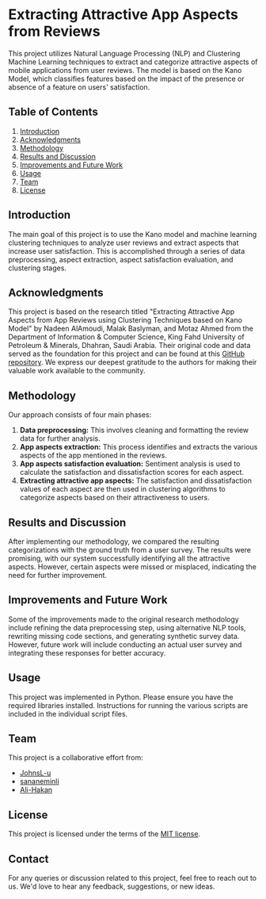 # Extracting Attractive App Aspects from Reviews

This project utilizes Natural Language Processing (NLP) and Clustering Machine Learning techniques to extract and categorize attractive aspects of mobile applications from user reviews. The model is based on the Kano Model, which classifies features based on the impact of the presence or absence of a feature on users' satisfaction.

## Table of Contents

1. [Introduction](#introduction)
2. [Acknowledgments](#acknowledgments)
3. [Methodology](#methodology)
4. [Results and Discussion](#results)
5. [Improvements and Future Work](#improvements)
6. [Usage](#usage)
7. [Team](#team)
8. [License](#license)

## <a name="introduction"></a>Introduction

The main goal of this project is to use the Kano model and machine learning clustering techniques to analyze user reviews and extract aspects that increase user satisfaction. This is accomplished through a series of data preprocessing, aspect extraction, aspect satisfaction evaluation, and clustering stages.

## <a name="acknowledgments"></a>Acknowledgments

This project is based on the research titled "Extracting Attractive App Aspects from App Reviews using Clustering Techniques based on Kano Model" by Nadeen AlAmoudi, Malak Baslyman, and Motaz Ahmed from the Department of Information & Computer Science, King Fahd University of Petroleum & Minerals, Dhahran, Saudi Arabia. Their original code and data served as the foundation for this project and can be found at this [GitHub repository](https://github.com/NadeenAmoudi/extracting-attractive-app-aspects). We express our deepest gratitude to the authors for making their valuable work available to the community.

## <a name="methodology"></a>Methodology

Our approach consists of four main phases:

1. **Data preprocessing:** This involves cleaning and formatting the review data for further analysis.
2. **App aspects extraction:** This process identifies and extracts the various aspects of the app mentioned in the reviews.
3. **App aspects satisfaction evaluation:** Sentiment analysis is used to calculate the satisfaction and dissatisfaction scores for each aspect.
4. **Extracting attractive app aspects:** The satisfaction and dissatisfaction values of each aspect are then used in clustering algorithms to categorize aspects based on their attractiveness to users.

## <a name="results"></a>Results and Discussion

After implementing our methodology, we compared the resulting categorizations with the ground truth from a user survey. The results were promising, with our system successfully identifying all the attractive aspects. However, certain aspects were missed or misplaced, indicating the need for further improvement.

## <a name="improvements"></a>Improvements and Future Work

Some of the improvements made to the original research methodology include refining the data preprocessing step, using alternative NLP tools, rewriting missing code sections, and generating synthetic survey data. However, future work will include conducting an actual user survey and integrating these responses for better accuracy.

## <a name="usage"></a>Usage

This project was implemented in Python. Please ensure you have the required libraries installed. Instructions for running the various scripts are included in the individual script files.

## <a name="team"></a>Team

This project is a collaborative effort from:

- [JohnsL-u](https://github.com/JohnsL-U)
- [sananeminli](https://github.com/sananeminli)
- [Ali-Hakan](https://github.com/Ali-Hakan)


## <a name="license"></a>License

This project is licensed under the terms of the [MIT license](LICENSE).

## Contact

For any queries or discussion related to this project, feel free to reach out to us. We'd love to hear any feedback, suggestions, or new ideas.
